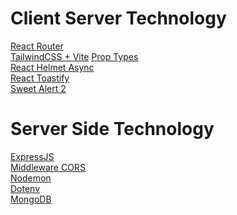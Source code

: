 # Client Server Technology
[React Router](https://reactrouter.com/6.28.0/start/tutorial#tutorial)<br />
[TailwindCSS + Vite](https://tailwindcss.com/docs/guides/vite)<bt />
[Prop Types](https://www.npmjs.com/package/prop-types)<br />
[React Helmet Async](https://www.npmjs.com/package/react-helmet-async)<br />
[React Toastify](https://www.npmjs.com/package/react-toastify)<br />
[Sweet Alert 2](https://sweetalert2.github.io/)<br />

# Server Side Technology
[ExpressJS](https://expressjs.com/en/starter/installing.html)<br />
[Middleware CORS](https://expressjs.com/en/resources/middleware/cors.html)<br />
[Nodemon](https://www.npmjs.com/package/nodemon)<br />
[Dotenv](https://www.npmjs.com/package/dotenv)<br />
[MongoDB](https://www.mongodb.com/docs/drivers/node/current/usage-examples/insertOne/)<br />